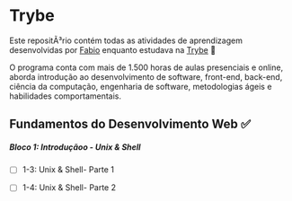 # Trybe

Este repositÃ³rio contém todas as atividades de aprendizagem desenvolvidas por [Fabio](https://www.linkedin.com/feed/) enquanto estudava na [Trybe](https://www.betrybe.com/) :rocket:

O programa conta com mais de 1.500 horas de aulas presenciais e online, aborda introdução ao desenvolvimento de software, front-end, back-end, ciência da computação, engenharia de software, metodologias ágeis e habilidades comportamentais.

## Fundamentos do Desenvolvimento Web :white_check_mark:

##### Bloco 1: Introduçãoo - Unix & Shell

- [ ] 1-3: Unix & Shell- Parte 1
- [ ] 1-4: Unix & Shell- Parte 2

